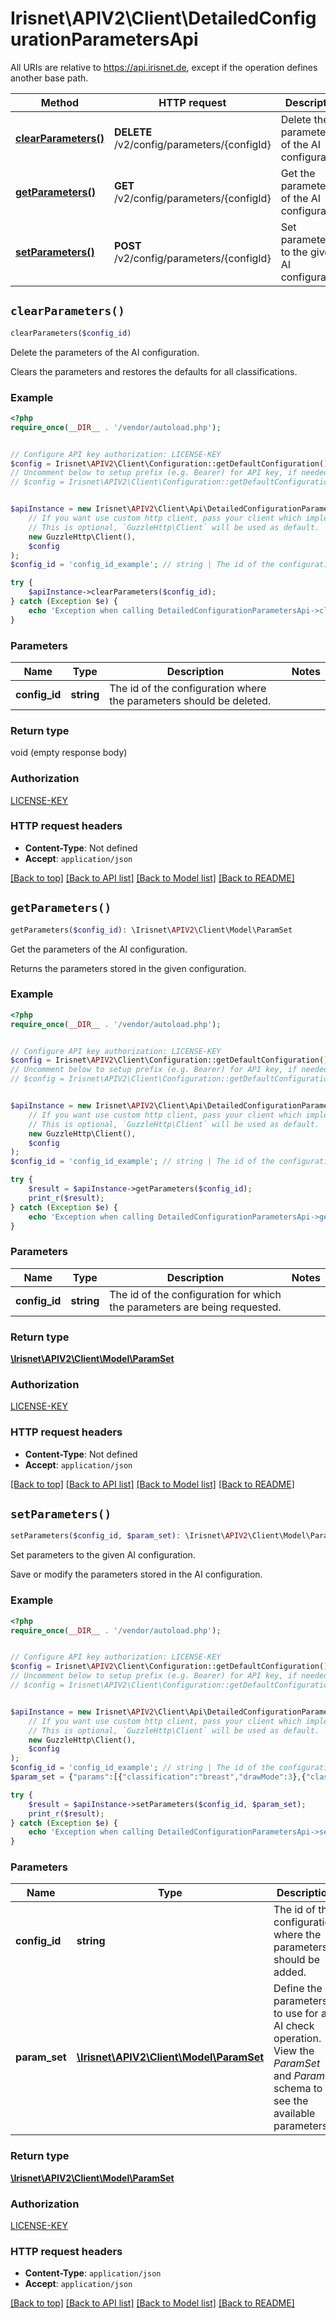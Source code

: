 # Irisnet\APIV2\Client\DetailedConfigurationParametersApi

All URIs are relative to https://api.irisnet.de, except if the operation defines another base path.

| Method | HTTP request | Description |
| ------------- | ------------- | ------------- |
| [**clearParameters()**](DetailedConfigurationParametersApi.md#clearParameters) | **DELETE** /v2/config/parameters/{configId} | Delete the parameters of the AI configuration. |
| [**getParameters()**](DetailedConfigurationParametersApi.md#getParameters) | **GET** /v2/config/parameters/{configId} | Get the parameters of the AI configuration. |
| [**setParameters()**](DetailedConfigurationParametersApi.md#setParameters) | **POST** /v2/config/parameters/{configId} | Set parameters to the given AI configuration. |


## `clearParameters()`

```php
clearParameters($config_id)
```

Delete the parameters of the AI configuration.

Clears the parameters and restores the defaults for all classifications.

### Example

```php
<?php
require_once(__DIR__ . '/vendor/autoload.php');


// Configure API key authorization: LICENSE-KEY
$config = Irisnet\APIV2\Client\Configuration::getDefaultConfiguration()->setApiKey('LICENSE-KEY', 'YOUR_API_KEY');
// Uncomment below to setup prefix (e.g. Bearer) for API key, if needed
// $config = Irisnet\APIV2\Client\Configuration::getDefaultConfiguration()->setApiKeyPrefix('LICENSE-KEY', 'Bearer');


$apiInstance = new Irisnet\APIV2\Client\Api\DetailedConfigurationParametersApi(
    // If you want use custom http client, pass your client which implements `GuzzleHttp\ClientInterface`.
    // This is optional, `GuzzleHttp\Client` will be used as default.
    new GuzzleHttp\Client(),
    $config
);
$config_id = 'config_id_example'; // string | The id of the configuration where the parameters should be deleted.

try {
    $apiInstance->clearParameters($config_id);
} catch (Exception $e) {
    echo 'Exception when calling DetailedConfigurationParametersApi->clearParameters: ', $e->getMessage(), PHP_EOL;
}
```

### Parameters

| Name | Type | Description  | Notes |
| ------------- | ------------- | ------------- | ------------- |
| **config_id** | **string**| The id of the configuration where the parameters should be deleted. | |

### Return type

void (empty response body)

### Authorization

[LICENSE-KEY](../../README.md#LICENSE-KEY)

### HTTP request headers

- **Content-Type**: Not defined
- **Accept**: `application/json`

[[Back to top]](#) [[Back to API list]](../../README.md#endpoints)
[[Back to Model list]](../../README.md#models)
[[Back to README]](../../README.md)

## `getParameters()`

```php
getParameters($config_id): \Irisnet\APIV2\Client\Model\ParamSet
```

Get the parameters of the AI configuration.

Returns the parameters stored in the given configuration.

### Example

```php
<?php
require_once(__DIR__ . '/vendor/autoload.php');


// Configure API key authorization: LICENSE-KEY
$config = Irisnet\APIV2\Client\Configuration::getDefaultConfiguration()->setApiKey('LICENSE-KEY', 'YOUR_API_KEY');
// Uncomment below to setup prefix (e.g. Bearer) for API key, if needed
// $config = Irisnet\APIV2\Client\Configuration::getDefaultConfiguration()->setApiKeyPrefix('LICENSE-KEY', 'Bearer');


$apiInstance = new Irisnet\APIV2\Client\Api\DetailedConfigurationParametersApi(
    // If you want use custom http client, pass your client which implements `GuzzleHttp\ClientInterface`.
    // This is optional, `GuzzleHttp\Client` will be used as default.
    new GuzzleHttp\Client(),
    $config
);
$config_id = 'config_id_example'; // string | The id of the configuration for which the parameters are being requested.

try {
    $result = $apiInstance->getParameters($config_id);
    print_r($result);
} catch (Exception $e) {
    echo 'Exception when calling DetailedConfigurationParametersApi->getParameters: ', $e->getMessage(), PHP_EOL;
}
```

### Parameters

| Name | Type | Description  | Notes |
| ------------- | ------------- | ------------- | ------------- |
| **config_id** | **string**| The id of the configuration for which the parameters are being requested. | |

### Return type

[**\Irisnet\APIV2\Client\Model\ParamSet**](../Model/ParamSet.md)

### Authorization

[LICENSE-KEY](../../README.md#LICENSE-KEY)

### HTTP request headers

- **Content-Type**: Not defined
- **Accept**: `application/json`

[[Back to top]](#) [[Back to API list]](../../README.md#endpoints)
[[Back to Model list]](../../README.md#models)
[[Back to README]](../../README.md)

## `setParameters()`

```php
setParameters($config_id, $param_set): \Irisnet\APIV2\Client\Model\ParamSet
```

Set parameters to the given AI configuration.

Save or modify the parameters stored in the AI configuration.

### Example

```php
<?php
require_once(__DIR__ . '/vendor/autoload.php');


// Configure API key authorization: LICENSE-KEY
$config = Irisnet\APIV2\Client\Configuration::getDefaultConfiguration()->setApiKey('LICENSE-KEY', 'YOUR_API_KEY');
// Uncomment below to setup prefix (e.g. Bearer) for API key, if needed
// $config = Irisnet\APIV2\Client\Configuration::getDefaultConfiguration()->setApiKeyPrefix('LICENSE-KEY', 'Bearer');


$apiInstance = new Irisnet\APIV2\Client\Api\DetailedConfigurationParametersApi(
    // If you want use custom http client, pass your client which implements `GuzzleHttp\ClientInterface`.
    // This is optional, `GuzzleHttp\Client` will be used as default.
    new GuzzleHttp\Client(),
    $config
);
$config_id = 'config_id_example'; // string | The id of the configuration where the parameters should be added.
$param_set = {"params":[{"classification":"breast","drawMode":3},{"classification":"vulva","drawMode":3},{"classification":"penis","drawMode":3},{"classification":"vagina","drawMode":3},{"classification":"buttocks","drawMode":3},{"classification":"anus","drawMode":3},{"classification":"toy","drawMode":3},{"classification":"oral","drawMode":3},{"classification":"penetration","drawMode":3}]}; // \Irisnet\APIV2\Client\Model\ParamSet | Define the parameters to use for an AI check operation. View the _ParamSet_ and _Param_ schema to see the available parameters.

try {
    $result = $apiInstance->setParameters($config_id, $param_set);
    print_r($result);
} catch (Exception $e) {
    echo 'Exception when calling DetailedConfigurationParametersApi->setParameters: ', $e->getMessage(), PHP_EOL;
}
```

### Parameters

| Name | Type | Description  | Notes |
| ------------- | ------------- | ------------- | ------------- |
| **config_id** | **string**| The id of the configuration where the parameters should be added. | |
| **param_set** | [**\Irisnet\APIV2\Client\Model\ParamSet**](../Model/ParamSet.md)| Define the parameters to use for an AI check operation. View the _ParamSet_ and _Param_ schema to see the available parameters. | |

### Return type

[**\Irisnet\APIV2\Client\Model\ParamSet**](../Model/ParamSet.md)

### Authorization

[LICENSE-KEY](../../README.md#LICENSE-KEY)

### HTTP request headers

- **Content-Type**: `application/json`
- **Accept**: `application/json`

[[Back to top]](#) [[Back to API list]](../../README.md#endpoints)
[[Back to Model list]](../../README.md#models)
[[Back to README]](../../README.md)
